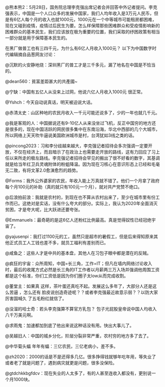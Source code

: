 @熊本熊2：5月28日，国务院总理李克强出席记者会并回答中外记者提问。李克强表示，中国是一个人口众多的发展中国家，我们人均年收入是3万元人民币，但是有6亿人每个月的收入也就1000元，1000元在一个中等城市可能租房都困难，现在又碰到疫情，疫情过后民生为要。怎么样保障那些困难群众和受疫情影响新的困难群众的基本民生，我们应该放在极为重要的位置，我们采取的纾困政策有相当一部分就是用于保障基本民生的。

在黑厂做普工也有三四千元，为什么有6亿人月收入1000元？ 以下为中国数字时代编辑摘自品葱网友讨论：

@沉默的火安静地烧：深圳黑厂的普工才是三千多元，漏了地名在中国是不恰当的。

@dean560：貧富差距甚大的共產國~

@宁缺：中国有五亿人从没来上过网，他说六亿人月收入1000元 很正常。

@Yshch：今天自动说真话，明天被迫说大话。

@赤清太史：山区种地的农民月收入一千元可能还说多了，少的一年也就几千元。

@我是客观的人：中国据说还有9-10亿人从来没坐过飞机，反正中国穷的地方还是很多的，现在中国活跃的网民很多集中在东南沿海，华北中西部的几个大城市，所以网络上天天吹牛逼说美国欧洲城市是村，台湾犹如3线之类的话。

@pincong2023：习和李分歧越来越大，李克强记者招待会多次强调一定要开放，不仅在经济上，而且暗示了在政治上也需要走开放的路线，这有力回应了习上任以来所走的极左路线。李克强记者招待会罕见的搬出了很不好看的数字，其基调就是给当年红卫兵灵魂附体的粉蛆降温。因为现在习核心在意识形态上已经和毛毫无二致，有将文革2.0愈演愈烈的趋势。

@Forms：我外公外婆家的农民，年收入能上万真就不错了。他们一个月拿了政府每个月100元的补助（真的就只有100元一个月），就对共产党赞不绝口。

@后浪拍前浪：我就是农村的，到现在也不算从农村出来了，至少在城市里有份工作而已。这绝对是实话，没有什么夸大的部分。实际上，我认为2020年全面消灭贫困，才是夸大呢，比大跃进还要夸张。

@Emmanuels：最奇葩的是这6亿人还粉红比例最高。真是觉得奴性已经冠绝宇宙了。

@yajusenpi：我打过1100元的工，虽然只是超市的暑假工，但是后来得知原来其他正式员工人工钱也差不多，就员工福利有差别而已。

@咸鱼之：这些人才是中共的基本盘，其他人在习包子眼中都是潜在的反贼。

@疯狂的宇宙：众所周知，中国=长三角，工作=IT；但凡在墙内网络讨论收入时，最后的收尾方式必然是长三角的IT工作者以月薪两三万入场并强调他周围工资都是这个标准，你们工资低是因为你们圈子太low从而完成收割。

@董堂主：如果真 这样，茶叶蛋还真吃不起。发展这么多年了，大部分人还是这么苦逼 ，怎么还有 脸皮说创造奇迹呢？？或者李克强最近故意示弱？？以防大家厉害国喊久 了五毛粉红就信了。

@没溜的哈士奇：若头李克强算不算官方乳包？ 包子光屁股皇帝说中国人均收入八千万美元啊。

@求雨鬼：加速都加到底了他出来说这种话没有用。快出大事儿了。

@吴越旧人：中国的城乡分化，阶层分裂非常严重，农村穷的地方多了去了。

@中华菊头蝠 年年有蝠：三亿农民，三亿老病小，差不多。

@zh2020：2000的话是不是还得多几亿。很多挣得钱就够年吃年用，等失业了或者老了就是问题了，遇到病灾就更是问题，很多没保险。

@gtdchkkbgfdcv：现在失业的人太多了，有的人甚至连收入都没有，更别说一个月1000块。


